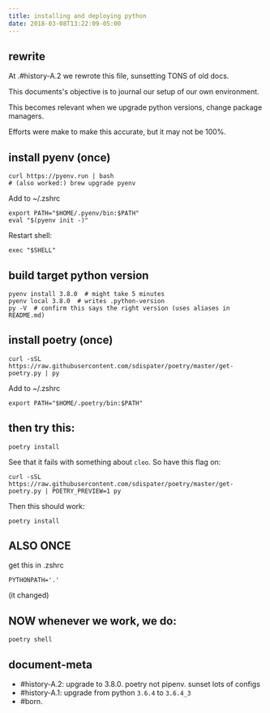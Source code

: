```yaml
---
title: installing and deploying python
date: 2018-03-08T13:22:09-05:00
---
```


## rewrite

At .#history-A.2 we rewrote this file, sunsetting TONS of old docs.

This documents's objective is to journal our setup of our own environment.

This becomes relevant when we upgrade python versions, change package managers.

Efforts were make to make this accurate, but it may not be 100%.



## install pyenv (once)

    curl https://pyenv.run | bash
    # (also worked:) brew upgrade pyenv

Add to ~/.zshrc

    export PATH="$HOME/.pyenv/bin:$PATH"
    eval "$(pyenv init -)"

Restart shell:

    exec "$SHELL"



## build target python version

    pyenv install 3.8.0  # might take 5 minutes
    pyenv local 3.8.0  # writes .python-version
    py -V  # confirm this says the right version (uses aliases in README.md)



## install poetry (once)

    curl -sSL https://raw.githubusercontent.com/sdispater/poetry/master/get-poetry.py | py

Add to ~/.zshrc

    export PATH="$HOME/.poetry/bin:$PATH"



## then try this:

    poetry install

See that it fails with something about `cleo`. So have this flag on:

    curl -sSL https://raw.githubusercontent.com/sdispater/poetry/master/get-poetry.py | POETRY_PREVIEW=1 py

Then this should work:

    poetry install



## ALSO ONCE

get this in .zshrc

    PYTHONPATH='.'

(it changed)



## NOW whenever we work, we do:

    poetry shell




## <a name='document-meta'></a>document-meta

  - #history-A.2: upgrade to 3.8.0. poetry not pipenv. sunset lots of configs
  - <a name='history-A.1'></a>#history-A.1: upgrade from python `3.6.4` to `3.6.4_3`
  - #born.
